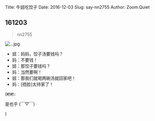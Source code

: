 Title: 牛妞吃饺子
Date: 2016-12-03
Slug: say-nn2755
Author: Zoom.Quiet


## 161203
> nn2755

![...jpg](http://zoomquiet.qiniucdn.com/niuniu-albums/nn2016/161203-nn2755.jpeg?imageView2/2/w/360)

- 妞：妈妈，饺子汤要钱吗？
- 妈：不要钱！
- 妞：那饺子要钱吗？
- 妈：当然要啊！
- 妞：那我们就喝两碗汤就回家吧！
- 妈：[捂脸]太持家了！



(`粑粑:` 

是也乎 (￣▽￣)


)
